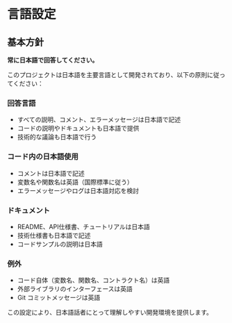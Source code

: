 # 言語設定

## 基本方針

**常に日本語で回答してください。**

このプロジェクトは日本語を主要言語として開発されており、以下の原則に従ってください：

### 回答言語
- すべての説明、コメント、エラーメッセージは日本語で記述
- コードの説明やドキュメントも日本語で提供
- 技術的な議論も日本語で行う

### コード内の日本語使用
- コメントは日本語で記述
- 変数名や関数名は英語（国際標準に従う）
- エラーメッセージやログは日本語対応を検討

### ドキュメント
- README、API仕様書、チュートリアルは日本語
- 技術仕様書も日本語で記述
- コードサンプルの説明は日本語

### 例外
- コード自体（変数名、関数名、コントラクト名）は英語
- 外部ライブラリのインターフェースは英語
- Git コミットメッセージは英語

この設定により、日本語話者にとって理解しやすい開発環境を提供します。